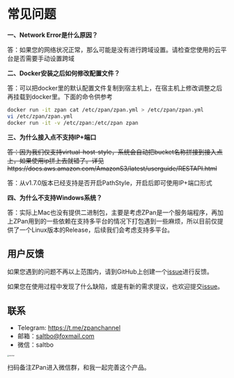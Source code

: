 # 常见问题

**一、Network Error是什么原因？**

答：如果您的网络状况正常，那么可能是没有进行跨域设置。请检查您使用的云平台是否需要手动设置跨域

**二、Docker安装之后如何修改配置文件？**

答：可以把docker里的默认配置文件复制到宿主机上，在宿主机上修改调整之后再挂载到docker里。下面的命令供参考

```bash
docker run -it zpan cat /etc/zpan/zpan.yml > /etc/zpan/zpan.yml
vi /etc/zpan/zpan.yml
docker run -it -v /etc/zpan:/etc/zpan zpan
```

**三、为什么接入点不支持IP+端口**

~~答：因为我们仅支持virtual-host-style，系统会自动把bucket名称拼接到接入点上，如果使用ip拼上去就错了。详见https://docs.aws.amazon.com/AmazonS3/latest/userguide/RESTAPI.html~~

答：从v1.7.0版本已经支持是否开启PathStyle，开启后即可使用IP+端口形式

**四、为什么不支持Windows系统？**

答：实际上Mac也没有提供二进制包，主要是考虑ZPan是一个服务端程序，再加上ZPan用到的一些依赖在支持多平台的情况下打包遇到一些麻烦，所以目前仅提供了一个Linux版本的Release，后续我们会考虑支持多平台。

## 用户反馈
如果您遇到的问题不再以上范围内，请到GitHub上创建一个[issue](https://github.com/saltbo/zpan/issue)进行反馈。

如果您在使用过程中发现了什么缺陷，或是有新的需求提议，也欢迎提交[issue](https://github.com/saltbo/zpan/issue)。

## 联系

- Telegram: https://t.me/zpanchannel
- 邮箱：saltbo@foxmail.com
- 微信：saltbo
  
<img src="/static/images/wechat.png" alt="wechat" style="zoom: 25%;" />

扫码备注ZPan进入微信群，和我一起完善这个产品。

